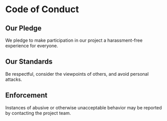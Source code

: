 # Code of Conduct

## Our Pledge

We pledge to make participation in our project a harassment-free experience for everyone.

## Our Standards

Be respectful, consider the viewpoints of others, and avoid personal attacks.

## Enforcement

Instances of abusive or otherwise unacceptable behavior may be reported by contacting the project team.
